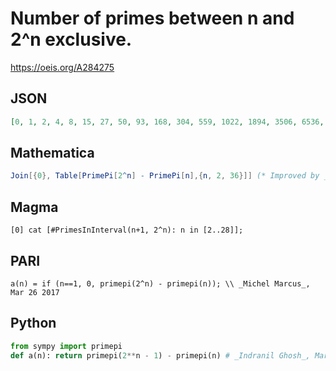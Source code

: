 # Number of primes between n and 2^n exclusive\.
https://oeis.org/A284275
## JSON
```JSON
[0, 1, 2, 4, 8, 15, 27, 50, 93, 168, 304, 559, 1022, 1894, 3506, 6536, 12244, 22993, 43382, 82017, 155603, 295939, 564154, 1077862, 2063680, 3957800, 7603544, 14630834, 28192740, 54400018, 105097554, 203280210, 393615795, 762939100, 1480206268, 2874398504]
```
## Mathematica
```Mathematica
Join[{0}, Table[PrimePi[2^n] - PrimePi[n],{n, 2, 36}]] (* Improved by _Alonso del Arte_, Mar 26 2017 *)
```
## Magma
```Magma
[0] cat [#PrimesInInterval(n+1, 2^n): n in [2..28]];
```
## PARI
```PARI
a(n) = if (n==1, 0, primepi(2^n) - primepi(n)); \\ _Michel Marcus_, Mar 26 2017
```
## Python
```Python
from sympy import primepi
def a(n): return primepi(2**n - 1) - primepi(n) # _Indranil Ghosh_, Mar 26 2017
```
